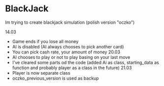 # BlackJack
Im trying to create blackjack simulation (polish version "oczko")

14.03
- Game ends if you lose all money
- AI is disabled (AI always chooses to pick another card)
- You can pick cash rate, your amount of money
20.03
- AI chooses to play or not to play basing on your last move
- I've cleared some parts od the code (added Ai as class, starting_data as function and probably player as a class in the future)
21.03
- Player is now separate class
- oczko_previous_version is used as backup
